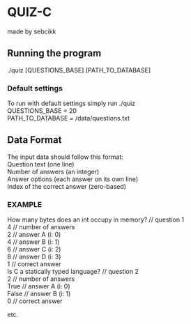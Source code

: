 # QUIZ-C
made by sebcikk

## Running the program
./quiz [QUESTIONS_BASE] [PATH_TO_DATABASE]  

### Default settings  
To run with default settings simply run ./quiz  
QUESTIONS_BASE = 20  
PATH_TO_DATABASE = /data/questions.txt  

## Data Format
The input data should follow this format:  
    Question text (one line)  
    Number of answers (an integer)  
    Answer options (each answer on its own line)  
    Index of the correct answer (zero-based)  

### EXAMPLE
How many bytes does an int occupy in memory? // question 1  
4                                            // number of answers  
2                                            // answer A (i: 0)  
4                                            // answer B (i: 1)  
6                                            // answer C (i: 2)  
8                                            // answer D (i: 3)  
1                                            // correct answer  
Is C a statically typed language?            // question 2  
2                                            // number of answers  
True                                         // answer A (i: 0)  
False                                        // answer B (i: 1)  
0                                            // correct answer  

etc.  
